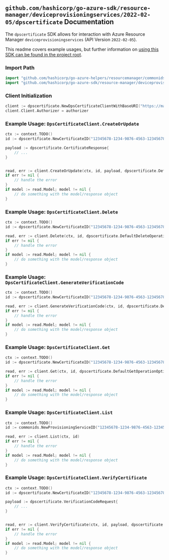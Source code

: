 
## `github.com/hashicorp/go-azure-sdk/resource-manager/deviceprovisioningservices/2022-02-05/dpscertificate` Documentation

The `dpscertificate` SDK allows for interaction with Azure Resource Manager `deviceprovisioningservices` (API Version `2022-02-05`).

This readme covers example usages, but further information on [using this SDK can be found in the project root](https://github.com/hashicorp/go-azure-sdk/tree/main/docs).

### Import Path

```go
import "github.com/hashicorp/go-azure-helpers/resourcemanager/commonids"
import "github.com/hashicorp/go-azure-sdk/resource-manager/deviceprovisioningservices/2022-02-05/dpscertificate"
```


### Client Initialization

```go
client := dpscertificate.NewDpsCertificateClientWithBaseURI("https://management.azure.com")
client.Client.Authorizer = authorizer
```


### Example Usage: `DpsCertificateClient.CreateOrUpdate`

```go
ctx := context.TODO()
id := dpscertificate.NewCertificateID("12345678-1234-9876-4563-123456789012", "example-resource-group", "provisioningServiceName", "certificateName")

payload := dpscertificate.CertificateResponse{
	// ...
}


read, err := client.CreateOrUpdate(ctx, id, payload, dpscertificate.DefaultCreateOrUpdateOperationOptions())
if err != nil {
	// handle the error
}
if model := read.Model; model != nil {
	// do something with the model/response object
}
```


### Example Usage: `DpsCertificateClient.Delete`

```go
ctx := context.TODO()
id := dpscertificate.NewCertificateID("12345678-1234-9876-4563-123456789012", "example-resource-group", "provisioningServiceName", "certificateName")

read, err := client.Delete(ctx, id, dpscertificate.DefaultDeleteOperationOptions())
if err != nil {
	// handle the error
}
if model := read.Model; model != nil {
	// do something with the model/response object
}
```


### Example Usage: `DpsCertificateClient.GenerateVerificationCode`

```go
ctx := context.TODO()
id := dpscertificate.NewCertificateID("12345678-1234-9876-4563-123456789012", "example-resource-group", "provisioningServiceName", "certificateName")

read, err := client.GenerateVerificationCode(ctx, id, dpscertificate.DefaultGenerateVerificationCodeOperationOptions())
if err != nil {
	// handle the error
}
if model := read.Model; model != nil {
	// do something with the model/response object
}
```


### Example Usage: `DpsCertificateClient.Get`

```go
ctx := context.TODO()
id := dpscertificate.NewCertificateID("12345678-1234-9876-4563-123456789012", "example-resource-group", "provisioningServiceName", "certificateName")

read, err := client.Get(ctx, id, dpscertificate.DefaultGetOperationOptions())
if err != nil {
	// handle the error
}
if model := read.Model; model != nil {
	// do something with the model/response object
}
```


### Example Usage: `DpsCertificateClient.List`

```go
ctx := context.TODO()
id := commonids.NewProvisioningServiceID("12345678-1234-9876-4563-123456789012", "example-resource-group", "provisioningServiceName")

read, err := client.List(ctx, id)
if err != nil {
	// handle the error
}
if model := read.Model; model != nil {
	// do something with the model/response object
}
```


### Example Usage: `DpsCertificateClient.VerifyCertificate`

```go
ctx := context.TODO()
id := dpscertificate.NewCertificateID("12345678-1234-9876-4563-123456789012", "example-resource-group", "provisioningServiceName", "certificateName")

payload := dpscertificate.VerificationCodeRequest{
	// ...
}


read, err := client.VerifyCertificate(ctx, id, payload, dpscertificate.DefaultVerifyCertificateOperationOptions())
if err != nil {
	// handle the error
}
if model := read.Model; model != nil {
	// do something with the model/response object
}
```
